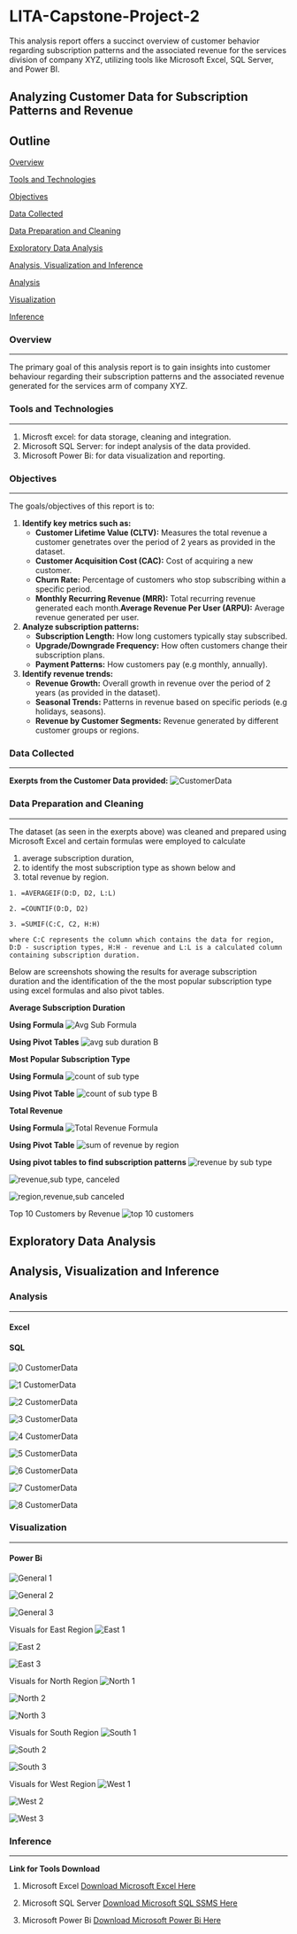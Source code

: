 # LITA-Capstone-Project-2
This analysis report offers a succinct overview of customer behavior regarding subscription patterns and the associated revenue for the services division of company XYZ, utilizing tools like Microsoft Excel, SQL Server, and Power BI.

## Analyzing Customer Data for Subscription Patterns and Revenue
## Outline
[Overview](#Overview)

[Tools and Technologies](#Tool-and-Technologies)

[Objectives](#Objectives)

[Data Collected](#Data-Collected)

[Data Preparation and Cleaning](#Data-Preparation-and-Cleaning)

[Exploratory Data Analysis](#Exploratory-Data-Analysis)

[Analysis, Visualization and Inference](#Analysis-Visualization-and-Inference)

[Analysis](#Analysis)

[Visualization](#Visualization)

[Inference](#Inference)


### Overview
---
The primary goal of this analysis report is to gain insights into customer behaviour regarding their subscription patterns and the associated revenue generated for the services arm of company XYZ. 

### Tools and Technologies
---
1. Microsft excel: for data storage, cleaning and integration.
2. Microsoft SQL Server: for indept analysis of the data provided.
3. Microsoft Power Bi: for data visualization and reporting.

### Objectives
---
The goals/objectives of this report is to:
1. **Identify key metrics such as:**
   - **Customer Lifetime Value (CLTV):** Measures the total revenue a customer genetrates over the period of 2 years as provided in the dataset.
   - **Customer Acquisition Cost (CAC):** Cost of acquiring a new customer.
   - **Churn Rate:** Percentage of customers who stop subscribing within a specific period.
   - **Monthly Recurring Revenue (MRR):** Total recurring revenue generated each month.**Average Revenue Per User (ARPU):** Average revenue generated per user.
2. **Analyze subscription patterns:**
   - **Subscription Length:** How long customers typically stay subscribed.
   - **Upgrade/Downgrade Frequency:** How often customers change their subscription plans.
   - **Payment Patterns:** How customers pay (e.g monthly, annually).
4. **Identify revenue trends:**
   - **Revenue Growth:** Overall growth in revenue over the period of 2 years (as provided in the dataset).
   - **Seasonal Trends:** Patterns in revenue based on specific periods (e.g holidays, seasons).
   - **Revenue by Customer Segments:** Revenue generated by different customer groups or regions.

### Data Collected
---
**Exerpts from the Customer Data provided:**
![CustomerData](https://github.com/user-attachments/assets/a0b95f67-6e24-42fc-aea1-cc4ee65687fb)


### Data Preparation and Cleaning
---
The dataset (as seen in the exerpts above) was cleaned and prepared using Microsoft Excel and certain formulas were employed to calculate 
1. average subscription duration,
2. to identify the most subscription type as shown below and
3. total revenue by region.

```
1. =AVERAGEIF(D:D, D2, L:L) 

2. =COUNTIF(D:D, D2)

3. =SUMIF(C:C, C2, H:H)

where C:C represents the column which contains the data for region, D:D - suscription types, H:H - revenue and L:L is a calculated column containing subscription duration.
```

Below are screenshots showing the results for average subscription duration and the identification of the the most popular subscription type using excel formulas and also pivot tables.

**Average Subscription Duration** 

**Using Formula** ![Avg  Sub Formula](https://github.com/user-attachments/assets/247a3f55-9b48-4240-8426-5bc5e4d988ae)

**Using Pivot Tables** ![avg  sub  duration B](https://github.com/user-attachments/assets/8bdf310c-428d-4b8b-9ea7-a2f1fa454f38)


**Most Popular Subscription Type**

**Using Formula** ![count of sub  type](https://github.com/user-attachments/assets/78416198-e8af-4b25-b469-610a23c54730)

**Using Pivot Table** ![count of sub  type B](https://github.com/user-attachments/assets/7be3d30d-f3f3-4dc4-af92-5682bab16a2d)


**Total Revenue** 

**Using Formula** ![Total Revenue Formula](https://github.com/user-attachments/assets/afd33935-9e20-402f-93f0-6d33ddb90441)

**Using Pivot Table** ![sum of revenue by region](https://github.com/user-attachments/assets/e968c8f2-8eaa-4fee-8360-0c2e986e4f7e)


**Using pivot tables to find subscription patterns**
![revenue by sub  type](https://github.com/user-attachments/assets/a18b2fe9-4c3c-41d8-93df-1166b3114889)

![revenue,sub  type, canceled](https://github.com/user-attachments/assets/3a0ab653-3c11-4685-949e-b113c28a2ee7)

![region,revenue,sub  canceled](https://github.com/user-attachments/assets/39ac6e8e-c5a0-4abc-94b5-79f9d0fb5eaa)


Top 10 Customers by Revenue 
![top 10 customers](https://github.com/user-attachments/assets/ad437247-2ea2-46b8-848f-119899d1e102)


## Exploratory Data Analysis
## Analysis, Visualization and Inference

### Analysis
---
#### Excel

#### SQL
![0  CustomerData](https://github.com/user-attachments/assets/09eb643e-524f-4df1-a02a-feebad5d3e7f)

![1  CustomerData](https://github.com/user-attachments/assets/8fcadd1c-5fa4-4242-8e3c-9e59838043de)

![2  CustomerData](https://github.com/user-attachments/assets/a2104259-a0f0-4966-8d92-68301c08baca)

![3  CustomerData](https://github.com/user-attachments/assets/56c46569-44ff-4181-963f-1408cb70eb26)

![4  CustomerData](https://github.com/user-attachments/assets/89b4665b-3d61-4ab3-9f74-d115db92e1d1)

![5  CustomerData](https://github.com/user-attachments/assets/30dfd434-1c84-4a2d-b958-b29ebf8688b3)

![6  CustomerData](https://github.com/user-attachments/assets/8aab8ba1-851a-426a-bd9d-1a72a63668bb)

![7  CustomerData](https://github.com/user-attachments/assets/a5ecff4d-84e7-49f2-ba42-dcda8de029c0)

![8  CustomerData](https://github.com/user-attachments/assets/3aebec64-2fbe-4e44-9610-ae87ab09ee39)


### Visualization
---
#### Power Bi
![General 1](https://github.com/user-attachments/assets/68a68e67-efbe-4cdc-a6b3-e21ac92993f0)

![General 2](https://github.com/user-attachments/assets/a1bf85c1-ce56-45ce-b4e5-603219dab2b8)

![General 3](https://github.com/user-attachments/assets/6f5d47e8-20d5-43dd-83f7-3f298f59f918)

Visuals for East Region
![East 1](https://github.com/user-attachments/assets/bc79e4f9-8cf7-4fd8-b281-f4aa1b47b7b1)

![East 2](https://github.com/user-attachments/assets/9a38e098-6a3b-4e1a-8c00-65e8899668a9)

![East 3](https://github.com/user-attachments/assets/5d619e14-1c15-41de-9b0b-d5285486b1c3)

Visuals for North Region
![North 1](https://github.com/user-attachments/assets/9ded5a6c-a671-47a5-8ace-60d8aea22d12)

![North 2](https://github.com/user-attachments/assets/26707d94-5233-49ac-9a7d-b8db0e2849c7)

![North 3](https://github.com/user-attachments/assets/e331721b-09e2-489a-9674-a21304e7b8a9)

Visuals for South Region
![South 1](https://github.com/user-attachments/assets/28b0b63a-6cb8-4acf-b67a-f39fbb5b707a)

![South 2](https://github.com/user-attachments/assets/0fbbcaf1-b499-4e2d-8058-de2c86e31037)

![South 3](https://github.com/user-attachments/assets/47d36c63-9f22-49ea-8865-e6e15564ada2)

Visuals for West Region
![West 1](https://github.com/user-attachments/assets/02efc403-fcb1-4838-8260-de9626e0ff7f)

![West 2](https://github.com/user-attachments/assets/1d9efeb6-7118-43dc-88a8-7d03e57bed79)

![West 3](https://github.com/user-attachments/assets/897d8005-077f-48b7-aebd-eb51942e7004)


### Inference
---

**Link for Tools Download**
1. Microsoft Excel [Download Microsoft Excel Here](https://www.microsoft.com)
   
2. Microsoft SQL Server [Download Microsoft SQL SSMS Here](https://www.microsoft.com)

3. Microsoft Power Bi [Download Microsoft Power Bi Here](https://www.microsoft.com)

